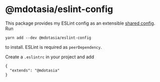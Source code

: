 # @mdotasia/eslint-config

This package provides my ESLint config as an extensible [shared config](https://eslint.org/docs/developer-guide/shareable-configs). Run

    yarn add --dev @mdotasia/eslint-config

to install. ESLint is required as `peerDependency`.

Create a `.eslintrc` in your project and add

    {
      "extends": "@mdotasia"
    }
